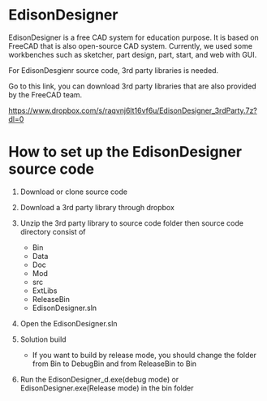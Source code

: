 # EdisonDesigner
EdisonDesigner is a free CAD system for education purpose.
It is based on FreeCAD that is also open-source CAD system.
Currently, we used some workbenches such as sketcher, part design, part, start, and web with GUI.

For EdisonDesgienr source code, 3rd party libraries is needed.

Go to this link, you can download 3rd party libraries that are also provided by the FreeCAD team.

https://www.dropbox.com/s/raqvnj6lt16vf6u/EdisonDesigner_3rdParty.7z?dl=0


# How to set up the EdisonDesigner source code

1. Download or clone source code
2. Download a 3rd party library through dropbox
3. Unzip the 3rd party library to source code folder
   then source code directory consist of
   - Bin
   - Data
   - Doc
   - Mod
   - src
   - ExtLibs
   - ReleaseBin
   - EdisonDesigner.sln

4. Open the EdisonDesigner.sln
5. Solution build
   * If you want to build by release mode, you should change the folder from Bin to DebugBin and from ReleaseBin to Bin

6. Run the EdisonDesigner_d.exe(debug mode) or EdisonDesigner.exe(Release mode) in the bin folder
   

